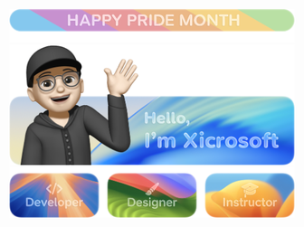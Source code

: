![Liquid Glass - Happy Pride Month](./images/pride_month.png)
![Liquid Glass - I'm Xicrosoft](./images/intro.png)
![Liquid Glass - My Career](./images/career.png)